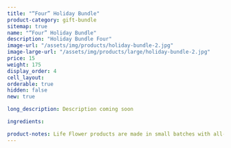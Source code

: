 ```yaml
---
title: "“Four” Holiday Bundle"
product-category: gift-bundle
sitemap: true
name: "“Four” Holiday Bundle"
description: "Holiday Bundle Four"
image-url: "/assets/img/products/holiday-bundle-2.jpg"
image-large-url: "/assets/img/products/large/holiday-bundle-2.jpg"
price: 15
weight: 175
display_order: 4
cell_layout:
orderable: true
hidden: false
new: true

long_description: Description coming soon

ingredients:

product-notes: Life Flower products are made in small batches with all-natural and boutique ingredients. Most orders are processed within 3 days of being placed.
---
```

